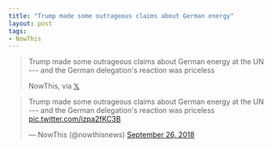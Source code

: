 ```yaml
---
title: "Trump made some outrageous claims about German energy"
layout: post
tags:
- NowThis
---
```


> Trump made some outrageous claims about German energy at the UN --- and the German delegation's reaction was priceless
>
> NowThis, via [𝕏](https://x.com)

<blockquote class="twitter-tweet"><p lang="en" dir="ltr">Trump made some outrageous claims about German energy at the UN --- and the German delegation's reaction was priceless <a href="https://t.co/izpa2fKC3B">pic.twitter.com/izpa2fKC3B</a></p>&mdash; NowThis (@nowthisnews) <a href="https://twitter.com/nowthisnews/status/1044740334306058241?ref_src=twsrc%5Etfw">September 26, 2018</a></blockquote> <script async src="https://platform.twitter.com/widgets.js" charset="utf-8"></script>
